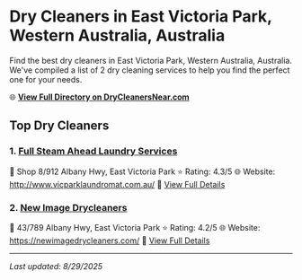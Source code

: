 # Dry Cleaners in East Victoria Park, Western Australia, Australia

Find the best dry cleaners in East Victoria Park, Western Australia, Australia. We've compiled a list of 2 dry cleaning services to help you find the perfect one for your needs.

🌐 **[View Full Directory on DryCleanersNear.com](https://drycleanersnear.com/city/Australia/Western%20Australia/East%20Victoria%20Park)**

## Top Dry Cleaners

### 1. [Full Steam Ahead Laundry Services](https://drycleanersnear.com/dryCleaner/68ad15f51d9ee695c9252c19/full-steam-ahead-laundry-services)
📍 Shop 8/912 Albany Hwy, East Victoria Park
⭐ Rating: 4.3/5
🌐 Website: http://www.vicparklaundromat.com.au/
🔗 [View Full Details](https://drycleanersnear.com/dryCleaner/68ad15f51d9ee695c9252c19/full-steam-ahead-laundry-services)

### 2. [New Image Drycleaners](https://drycleanersnear.com/dryCleaner/68ad160c1d9ee695c9252cd5/new-image-drycleaners)
📍 43/789 Albany Hwy, East Victoria Park
⭐ Rating: 4.2/5
🌐 Website: https://newimagedrycleaners.com/
🔗 [View Full Details](https://drycleanersnear.com/dryCleaner/68ad160c1d9ee695c9252cd5/new-image-drycleaners)


---

*Last updated: 8/29/2025*
